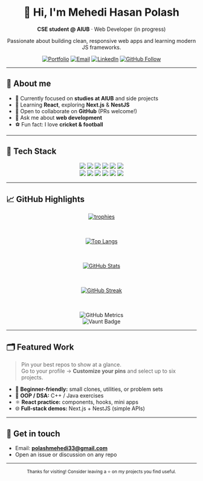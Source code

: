 <!-- Profile README for @mehedipolash -->

<!-- HERO -->
<div align="center">

# 👋 Hi, I'm **Mehedi Hasan Polash**
**CSE student @ AIUB** · Web Developer (in progress)

Passionate about building clean, responsive web apps and learning modern JS frameworks.

[![Portfolio](https://img.shields.io/badge/Portfolio-Coming_Soon-000?style=for-the-badge)](#)
[![Email](https://img.shields.io/badge/Email-polashmehedi33%40gmail.com-EA4335?style=for-the-badge&logo=gmail&logoColor=white)](mailto:polashmehedi33@gmail.com)
[![LinkedIn](https://img.shields.io/badge/LinkedIn-Mehedi%20Polash-0A66C2?style=for-the-badge&logo=linkedin&logoColor=white)](#)
[![GitHub Follow](https://img.shields.io/github/followers/mehedipolash?style=for-the-badge&logo=github)](https://github.com/mehedipolash)

</div>

---

## 🚀 About me
- 🔭 Currently focused on **studies at AIUB** and side projects
- 🌱 Learning **React**, exploring **Next.js** & **NestJS**
- 👯 Open to collaborate on **GitHub** (PRs welcome!)
- 💬 Ask me about **web development**
- ⚽ Fun fact: I love **cricket & football**

---

## 🧰 Tech Stack
<p align="center">
  <!-- Languages -->
  <img src="https://img.shields.io/badge/C++-00599C?logo=cplusplus&logoColor=white" />
  <img src="https://img.shields.io/badge/Java-007396?logo=openjdk&logoColor=white" />
  <img src="https://img.shields.io/badge/C%23-512BD4?logo=dotnet&logoColor=white" />
  <img src="https://img.shields.io/badge/Python-3776AB?logo=python&logoColor=white" />
  <img src="https://img.shields.io/badge/JavaScript-F7DF1E?logo=javascript&logoColor=black" />
  <img src="https://img.shields.io/badge/TypeScript-3178C6?logo=typescript&logoColor=white" />
  <br/>
  <!-- Web -->
  <img src="https://img.shields.io/badge/HTML5-E34F26?logo=html5&logoColor=white" />
  <img src="https://img.shields.io/badge/CSS3-1572B6?logo=css3&logoColor=white" />
  <img src="https://img.shields.io/badge/TailwindCSS-06B6D4?logo=tailwindcss&logoColor=white" />
  <img src="https://img.shields.io/badge/React-20232A?logo=react&logoColor=61DAFB" />
  <img src="https://img.shields.io/badge/Next.js-000000?logo=nextdotjs&logoColor=white" />
  <img src="https://img.shields.io/badge/NestJS-E0234E?logo=nestjs&logoColor=white" />
</p>

---

## 📈 GitHub Highlights

<div align="center">

<!-- Trophies -->
<a href="https://github.com/ryo-ma/github-profile-trophy">
  <img src="https://github-profile-trophy.vercel.app/?username=mehedipolash&theme=flat&no-frame=true&row=1&column=6" alt="trophies"/>
</a>

<!-- Language stats -->
<br/><br/>
<a href="https://github.com/anuraghazra/github-readme-stats">
  <img src="https://github-readme-stats.vercel.app/api/top-langs/?username=mehedipolash&layout=compact&hide_border=true" alt="Top Langs"/>
</a>

<!-- Repo stats -->
<br/><br/>
<a href="https://github.com/anuraghazra/github-readme-stats">
  <img src="https://github-readme-stats.vercel.app/api?username=mehedipolash&show_icons=true&count_private=true&hide_border=true" alt="GitHub Stats"/>
</a>

<!-- Streak -->
<br/><br/>
<a href="https://git.io/streak-stats">
  <img src="https://streak-stats.demolab.com/?user=mehedipolash&hide_border=true" alt="GitHub Streak"/>
</a>

<!-- Metrics & Vaunt -->
<br/><br/>
<img src="https://metrics.lecoq.io/mehedipolash" alt="GitHub Metrics" />
<br/>
<img src="https://api.vaunt.dev/v1/github/entities/mehedipolash/contributions?format=svg&private=true" alt="Vaunt Badge" />

</div>

---

## 🗂️ Featured Work
> Pin your best repos to show at a glance.  
> Go to your profile → **Customize your pins** and select up to six projects.

- 🎯 **Beginner-friendly:** small clones, utilities, or problem sets
- 🧩 **OOP / DSA:** C++ / Java exercises
- ⚛️ **React practice:** components, hooks, mini apps
- 🌐 **Full-stack demos:** Next.js + NestJS (simple APIs)

---

## 📨 Get in touch
- Email: **polashmehedi33@gmail.com**
- Open an issue or discussion on any repo

---

<p align="center">
  <sub>Thanks for visiting! Consider leaving a ⭐ on my projects you find useful.</sub>
</p>
